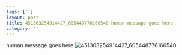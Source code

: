 ```yaml
---
tags: ['']
layout: post
title: 451303254914427_605448776166540 human message goes here
category: ''
---
```

human message goes here
![451303254914427_605448776166540](/uploads/2013-8-1-451303254914427_605448776166540-human-message-goes-here.jpg)
